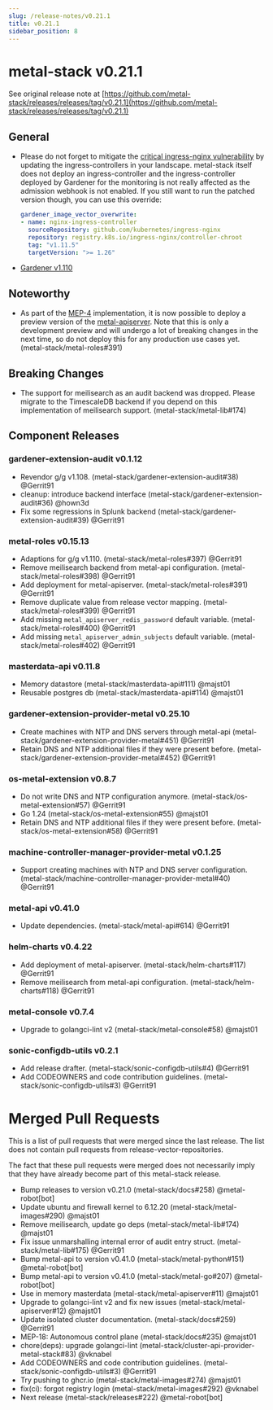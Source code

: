 ```yaml
---
slug: /release-notes/v0.21.1
title: v0.21.1
sidebar_position: 8
---
```

# metal-stack v0.21.1
See original release note at [https://github.com/metal-stack/releases/releases/tag/v0.21.1](https://github.com/metal-stack/releases/releases/tag/v0.21.1)
## General
* Please do not forget to mitigate the [critical ingress-nginx vulnerability](https://www.wiz.io/blog/ingress-nginx-kubernetes-vulnerabilities) by updating the ingress-controllers in your landscape. metal-stack itself does not deploy an ingress-controller and the ingress-controller deployed by Gardener for the monitoring is not really affected as the admission webhook is not enabled. If you still want to run the patched version though, you can use this override:
   ```yaml
   gardener_image_vector_overwrite:
   - name: nginx-ingress-controller
     sourceRepository: github.com/kubernetes/ingress-nginx
     repository: registry.k8s.io/ingress-nginx/controller-chroot
     tag: "v1.11.5"
     targetVersion: ">= 1.26"
   ``` 
* [Gardener v1.110](https://github.com/gardener/gardener/releases/tag/v1.110.0)
## Noteworthy
* As part of the [MEP-4](https://docs.metal-stack.io/stable/development/proposals/MEP4/README/) implementation, it is now possible to deploy a preview version of the [metal-apiserver](https://github.com/metal-stack/metal-apiserver). Note that this is only a development preview and will undergo a lot of breaking changes in the next time, so do not deploy this for any production use cases yet. (metal-stack/metal-roles#391)
## Breaking Changes
* The support for meilisearch as an audit backend was dropped. Please migrate to the TimescaleDB backend if you depend on this implementation of meilisearch support. (metal-stack/metal-lib#174)
## Component Releases
### gardener-extension-audit v0.1.12
* Revendor g/g v1.108. (metal-stack/gardener-extension-audit#38) @Gerrit91
* cleanup: introduce backend interface (metal-stack/gardener-extension-audit#36) @hown3d
* Fix some regressions in Splunk backend (metal-stack/gardener-extension-audit#39) @Gerrit91
### metal-roles v0.15.13
* Adaptions for g/g v1.110. (metal-stack/metal-roles#397) @Gerrit91
* Remove meilisearch backend from metal-api configuration. (metal-stack/metal-roles#398) @Gerrit91
* Add deployment for metal-apiserver. (metal-stack/metal-roles#391) @Gerrit91
* Remove duplicate value from release vector mapping. (metal-stack/metal-roles#399) @Gerrit91
* Add missing `metal_apiserver_redis_password` default variable. (metal-stack/metal-roles#400) @Gerrit91
* Add missing `metal_apiserver_admin_subjects` default variable. (metal-stack/metal-roles#402) @Gerrit91
### masterdata-api v0.11.8
* Memory datastore (metal-stack/masterdata-api#111) @majst01
* Reusable postgres db (metal-stack/masterdata-api#114) @majst01
### gardener-extension-provider-metal v0.25.10
* Create machines with NTP and DNS servers through metal-api (metal-stack/gardener-extension-provider-metal#451) @Gerrit91
* Retain DNS and NTP additional files if they were present before. (metal-stack/gardener-extension-provider-metal#452) @Gerrit91
### os-metal-extension v0.8.7
* Do not write DNS and NTP configuration anymore. (metal-stack/os-metal-extension#57) @Gerrit91
* Go 1.24 (metal-stack/os-metal-extension#55) @majst01
* Retain DNS and NTP additional files if they were present before. (metal-stack/os-metal-extension#58) @Gerrit91
### machine-controller-manager-provider-metal v0.1.25
* Support creating machines with NTP and DNS server configuration. (metal-stack/machine-controller-manager-provider-metal#40) @Gerrit91
### metal-api v0.41.0
* Update dependencies. (metal-stack/metal-api#614) @Gerrit91
### helm-charts v0.4.22
* Add deployment of metal-apiserver. (metal-stack/helm-charts#117) @Gerrit91
* Remove meilisearch from metal-api configuration. (metal-stack/helm-charts#118) @Gerrit91
### metal-console v0.7.4
* Upgrade to golangci-lint v2 (metal-stack/metal-console#58) @majst01
### sonic-configdb-utils v0.2.1
* Add release drafter. (metal-stack/sonic-configdb-utils#4) @Gerrit91
* Add CODEOWNERS and code contribution guidelines. (metal-stack/sonic-configdb-utils#3) @Gerrit91
# Merged Pull Requests
This is a list of pull requests that were merged since the last release. The list does not contain pull requests from release-vector-repositories.

The fact that these pull requests were merged does not necessarily imply that they have already become part of this metal-stack release.

* Bump releases to version v0.21.0 (metal-stack/docs#258) @metal-robot[bot]
* Update ubuntu and firewall kernel to 6.12.20 (metal-stack/metal-images#290) @majst01
* Remove meilisearch, update go deps (metal-stack/metal-lib#174) @majst01
* Fix issue unmarshalling internal error of audit entry struct. (metal-stack/metal-lib#175) @Gerrit91
* Bump metal-api to version v0.41.0 (metal-stack/metal-python#151) @metal-robot[bot]
* Bump metal-api to version v0.41.0 (metal-stack/metal-go#207) @metal-robot[bot]
* Use in memory masterdata (metal-stack/metal-apiserver#11) @majst01
* Upgrade to golangci-lint v2 and fix new issues (metal-stack/metal-apiserver#12) @majst01
* Update isolated cluster documentation. (metal-stack/docs#259) @Gerrit91
* MEP-18: Autonomous control plane (metal-stack/docs#235) @majst01
* chore(deps): upgrade golangci-lint (metal-stack/cluster-api-provider-metal-stack#83) @vknabel
* Add CODEOWNERS and code contribution guidelines. (metal-stack/sonic-configdb-utils#3) @Gerrit91
* Try pushing to ghcr.io (metal-stack/metal-images#274) @majst01
* fix(ci): forgot registry login (metal-stack/metal-images#292) @vknabel
* Next release (metal-stack/releases#222) @metal-robot[bot]